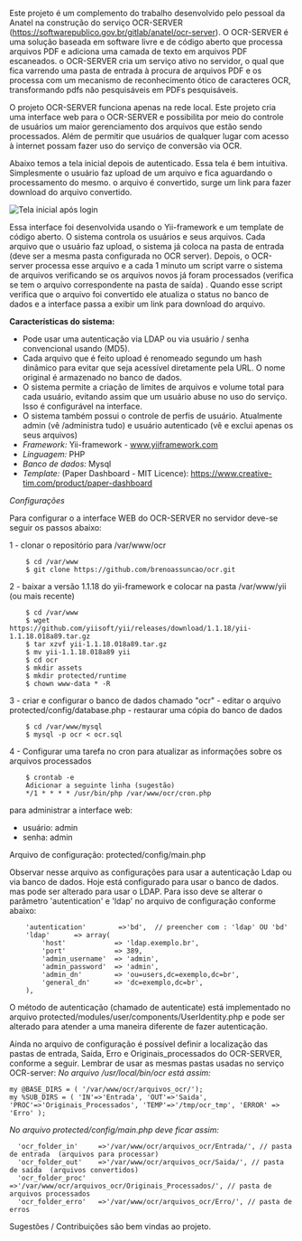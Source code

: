 Este projeto é um complemento do trabalho desenvolvido pelo pessoal da Anatel na construção do serviço OCR-SERVER (https://softwarepublico.gov.br/gitlab/anatel/ocr-server). O OCR-SERVER é uma solução baseada em software livre e de código aberto que processa arquivos PDF e adiciona uma camada de texto em arquivos PDF escaneados. o OCR-SERVER cria um serviço ativo no servidor, o qual que fica varrendo uma pasta de entrada à procura de arquivos PDF e os processa com um mecanismo de reconhecimento ótico de caracteres OCR, transformando pdfs não pesquisáveis em PDFs pesquisáveis. 


O projeto OCR-SERVER funciona apenas na rede local. Este projeto cria uma interface web para o OCR-SERVER e possibilita por meio do controle de usuários um maior gerenciamento dos arquivos que estão sendo processados. Além de permitir que usuários de qualquer lugar com acesso à internet possam fazer uso do serviço de conversão via OCR.

Abaixo temos a tela inicial depois de autenticado. Essa tela é bem intuitiva. Simplesmente o usuário faz upload de um arquivo e fica aguardando o processamento do mesmo. o arquivo é convertido, surge um link para fazer download do arquivo convertido.

![Tela inicial após login](https://github.com/brenoassuncao/ocr/blob/master/Sistema_de_Convers%C3%A3o_via_OCR_-_Arquivo_-_2017-08-25_17.06.15.png)


Essa interface foi desenvolvida usando o Yii-framework e um template de código aberto. 
O sistema controla os usuários e seus arquivos. Cada arquivo que o usuário faz upload, o sistema já coloca na pasta de entrada (deve ser a mesma pasta configurada no OCR server). Depois, o OCR-server processa esse arquivo e a cada 1 minuto um script varre o sistema de arquivos verificando se os arquivos novos já foram processados (verifica se tem o arquivo correspondente na pasta de saída) . Quando esse script verifica que o arquivo foi convertido ele atualiza o status no banco de dados e a interface passa a exibir um link para download do arquivo. 

**Características do sistema:**

- Pode usar uma autenticação via LDAP ou via usuário / senha convencional usando (MD5). 
- Cada arquivo que é feito upload é renomeado segundo um hash dinâmico para evitar que seja acessível diretamente pela URL. O nome original é armazenado no banco de dados. 
- O sistema permite a criação de limites de arquivos e volume total para cada usuário, evitando assim que um usuário abuse no uso do serviço. Isso é configurável na interface. 
- O sistema também possui o controle de perfis de usuário. Atualmente admin (vê /administra tudo)  e usuário autenticado (vê e exclui apenas os seus arquivos)
- *Framework:* Yii-framework - www.yiiframework.com
- *Linguagem:* PHP
- *Banco de dados:* Mysql
- *Template:* (Paper Dashboard - MIT Licence): https://www.creative-tim.com/product/paper-dashboard

*Configurações*

Para configurar o a interface WEB do OCR-SERVER no servidor deve-se seguir os passos abaixo:

1 - clonar o repositório para /var/www/ocr
```
	$ cd /var/www
	$ git clone https://github.com/brenoassuncao/ocr.git
```
	
2 - baixar a versão 1.1.18 do yii-framework e colocar na pasta /var/www/yii  (ou mais recente)
```
	$ cd /var/www
	$ wget https://github.com/yiisoft/yii/releases/download/1.1.18/yii-1.1.18.018a89.tar.gz
	$ tar xzvf yii-1.1.18.018a89.tar.gz
	$ mv yii-1.1.18.018a89 yii
	$ cd ocr
	$ mkdir assets
	$ mkdir protected/runtime
	$ chown www-data * -R

```

3 - criar e configurar o banco de dados chamado "ocr"
	- editar o arquivo protected/config/database.php
	- restaurar uma cópia do banco de dados 
```
	$ cd /var/www/mysql
	$ mysql -p ocr < ocr.sql
```  

4 - Configurar uma tarefa no cron para atualizar as informações sobre os arquivos processados
	
```
	$ crontab -e
	Adicionar a seguinte linha (sugestão)
	*/1 * * * * /usr/bin/php /var/www/ocr/cron.php
```  

para administrar a interface web:

- usuário: admin
- senha: admin

Arquivo de configuração: protected/config/main.php

Observar nesse arquivo as configurações para usar a autenticação Ldap ou via banco de dados. Hoje está configurado para usar o banco de dados. mas pode ser alterado para usar o LDAP. Para isso deve se alterar o parâmetro 'autentication' e 'ldap' no arquivo de configuração conforme abaixo:
```
    'autentication'        =>'bd',  // preencher com : 'ldap' OU 'bd'    
    'ldap'      => array(
        'host'            => 'ldap.exemplo.br',
        'port'            => 389,
        'admin_username'  => 'admin',
        'admin_password'  => 'admin',
        'admin_dn'        => 'ou=users,dc=exemplo,dc=br',
        'general_dn'      => 'dc=exemplo,dc=br',
    ),
```

O método de autenticação (chamado de autenticate) está implementado no arquivo protected/modules/user/components/UserIdentity.php e pode ser alterado para atender a uma maneira diferente de fazer autenticação.

Ainda no arquivo de configuração é possível definir a localização das pastas de entrada, Saída, Erro e Originais_processados do OCR-SERVER, conforme a seguir. Lembrar de usar as mesmas pastas usadas no serviço OCR-server:
*No arquivo /usr/local/bin/ocr está assim:*
```
my @BASE_DIRS = ( '/var/www/ocr/arquivos_ocr/');
my %SUB_DIRS = ( 'IN'=>'Entrada', 'OUT'=>'Saida', 'PROC'=>'Originais_Processados', 'TEMP'=>'/tmp/ocr_tmp', 'ERROR' => 'Erro' );
```

*No arquivo protected/config/main.php deve ficar assim:*
```
  'ocr_folder_in'     =>'/var/www/ocr/arquivos_ocr/Entrada/', // pasta de entrada  (arquivos para processar)
  'ocr_folder_out'    =>'/var/www/ocr/arquivos_ocr/Saida/', // pasta de saída  (arquivos convertidos)
  'ocr_folder_proc'   =>'/var/www/ocr/arquivos_ocr/Originais_Processados/', // pasta de arquivos processados 
  'ocr_folder_erro'   =>'/var/www/ocr/arquivos_ocr/Erro/', // pasta de erros 
```


Sugestões / Contribuições são bem vindas ao projeto.
